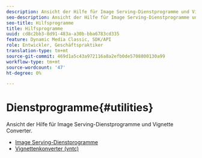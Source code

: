 ```yaml
---
description: Ansicht der Hilfe für Image Serving-Dienstprogramme und Vignette Converter.
seo-description: Ansicht der Hilfe für Image Serving-Dienstprogramme und Vignette Converter.
seo-title: Hilfsprogramme
title: Hilfsprogramme
uuid: cd8c2bb3-8d91-483a-a30b-bba6783cd335
feature: Dynamic Media Classic, SDK/API
role: Entwickler, Geschäftspraktiker
translation-type: tm+mt
source-git-commit: 469d1a5c43a972116a8a2efb0de5708800130a99
workflow-type: tm+mt
source-wordcount: '47'
ht-degree: 0%

---
```



# Dienstprogramme{#utilities}

Ansicht der Hilfe für Image Serving-Dienstprogramme und Vignette Converter.

* [Image Serving-Dienstprogramme](/help/aem-is-ir-api/is-api/is-utils/utilities/c-utils-home.md)
* [Vignettenkonverter (vntc)](/help/aem-is-ir-api/utilities/c-ir-vignette-converter-vntc/c-ir-vignette-converter-vntc.md)
